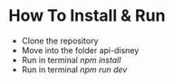 # How To Install & Run
- Clone the repository
- Move into the folder api-disney
- Run in terminal *npm install*
- Run in terminal *npm run dev*
